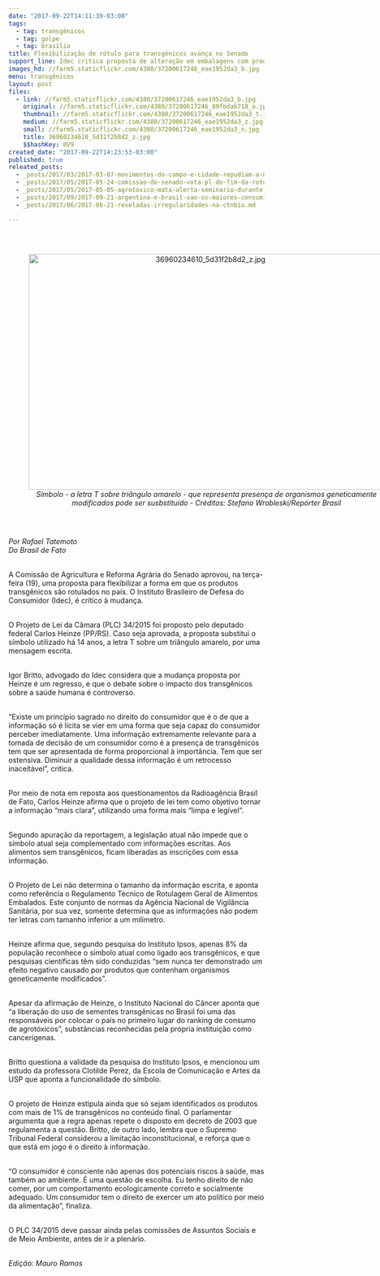```yaml
---
date: "2017-09-22T14:11:39-03:00"
tags:
  - tag: transgênicos
  - tag: golpe
  - tag: brasília
title: Flexibilização de rótulo para transgênicos avança no Senado
support_line: Idec critica proposta de alteração em embalagens com produtos geneticamente modificados.
images_hd: //farm5.staticflickr.com/4380/37200617246_eae1952da3_b.jpg
menu: transgênicos
layout: post
files:
  - link: //farm5.staticflickr.com/4380/37200617246_eae1952da3_b.jpg
    original: //farm5.staticflickr.com/4380/37200617246_89fbdab718_o.jpg
    thumbnail: //farm5.staticflickr.com/4380/37200617246_eae1952da3_t.jpg
    medium: //farm5.staticflickr.com/4380/37200617246_eae1952da3_z.jpg
    small: //farm5.staticflickr.com/4380/37200617246_eae1952da3_n.jpg
    title: 36960234610_5d31f2b8d2_z.jpg
    $$hashKey: 0V9
created_date: "2017-09-22T14:23:53-03:00"
published: true
releated_posts:
  - _posts/2017/03/2017-03-07-movimentos-do-campo-e-cidade-repudiam-a-nomeacao-de-alexandre-de-moraes-para-o-stf.md
  - _posts/2017/05/2017-05-24-comissao-do-senado-vota-pl-do-fim-da-rotulagem-dos-transgenicos.md
  - _posts/2017/05/2017-05-05-agrotoxico-mata-alerta-seminario-durante-a-2a-feira-nacional-da-reforma-agraria.md
  - _posts/2017/09/2017-09-21-argentina-e-brasil-sao-os-maiores-consumidores-de-agrotoxicos-na-al-diz-pesquisadora.md
  - _posts/2017/06/2017-06-21-reveladas-irregularidades-na-ctnbio.md

---
```

<p>&nbsp;</p>

<div style="text-align:center">
<figure class="image" style="display:inline-block"><img alt="36960234610_5d31f2b8d2_z.jpg" height="464" src="//farm5.staticflickr.com/4380/37200617246_eae1952da3_b.jpg" width="700" />
<figcaption><em>S&iacute;mbolo - a letra T sobre tri&acirc;ngulo amarelo - que representa presen&ccedil;a de organismos geneticamente modificados pode ser susbstitu&iacute;do - Cr&eacute;ditos: Stefano Wrobleski/Rep&oacute;rter Brasil</em></figcaption>
</figure>
</div>

<p>&nbsp;</p>

<p><em>Por Rafael Tatemoto<br />
Do Brasil de Fato</em></p>

<p><br />
A Comiss&atilde;o de Agricultura e Reforma Agr&aacute;ria do Senado aprovou, na ter&ccedil;a-feira (19), uma proposta para flexibilizar a forma em que os produtos transg&ecirc;nicos s&atilde;o rotulados no pa&iacute;s. O Instituto Brasileiro de Defesa do Consumidor (Idec), &eacute; cr&iacute;tico &agrave; mudan&ccedil;a.</p>

<p><br />
O Projeto de Lei da C&acirc;mara (PLC) 34/2015 foi proposto pelo deputado federal Carlos Heinze (PP/RS). Caso seja aprovada, a proposta substitui o s&iacute;mbolo utilizado h&aacute; 14 anos, a letra T sobre um tri&acirc;ngulo amarelo, por uma mensagem escrita.</p>

<p><br />
Igor Britto, advogado do Idec considera que a mudan&ccedil;a proposta por Heinze &eacute; um regresso, e que o debate sobre o impacto dos transg&ecirc;nicos sobre a sa&uacute;de humana &eacute; controverso.</p>

<p><br />
&ldquo;Existe um princ&iacute;pio sagrado no direito do consumidor que &eacute; o de que a informa&ccedil;&atilde;o s&oacute; &eacute; l&iacute;cita se vier em uma forma que seja capaz do consumidor perceber imediatamente. Uma informa&ccedil;&atilde;o extremamente relevante para a tomada de decis&atilde;o de um consumidor como &eacute; a presen&ccedil;a de transg&ecirc;nicos tem que ser apresentada de forma proporcional &agrave; import&acirc;ncia. Tem que ser ostensiva. Diminuir a qualidade dessa informa&ccedil;&atilde;o &eacute; um retrocesso inaceit&aacute;vel&rdquo;, critica.</p>

<p><br />
Por meio de nota em reposta aos questionamentos da Radioag&ecirc;ncia Brasil de Fato, Carlos Heinze afirma que o projeto de lei tem como objetivo tornar a informa&ccedil;&atilde;o &ldquo;mais clara&rdquo;, utilizando uma forma mais &ldquo;limpa e leg&iacute;vel&rdquo;.</p>

<p><br />
Segundo apura&ccedil;&atilde;o da reportagem, a legisla&ccedil;&atilde;o atual n&atilde;o impede que o s&iacute;mbolo atual seja complementado com informa&ccedil;&otilde;es escritas. Aos alimentos sem transg&ecirc;nicos, ficam liberadas as inscri&ccedil;&otilde;es com essa informa&ccedil;&atilde;o.</p>

<p><br />
O Projeto de Lei n&atilde;o determina o tamanho da informa&ccedil;&atilde;o escrita, e aponta como refer&ecirc;ncia o Regulamento T&eacute;cnico de Rotulagem Geral de Alimentos Embalados. Este conjunto de normas da Ag&ecirc;ncia Nacional de Vigil&acirc;ncia Sanit&aacute;ria, por sua vez, somente determina que as informa&ccedil;&otilde;es n&atilde;o podem ter letras com tamanho inferior a um mil&iacute;metro.&nbsp;</p>

<p><br />
Heinze afirma que, segundo pesquisa do Instituto Ipsos, apenas 8% da popula&ccedil;&atilde;o reconhece o s&iacute;mbolo atual como ligado aos transg&ecirc;nicos, e que pesquisas cient&iacute;ficas t&ecirc;m sido conduzidas &ldquo;sem nunca ter demonstrado um efeito negativo causado por produtos que contenham organismos geneticamente modificados&rdquo;.&nbsp;</p>

<p><br />
Apesar da afirma&ccedil;&atilde;o de Heinze, o Instituto Nacional do C&acirc;ncer aponta que &ldquo;a libera&ccedil;&atilde;o do uso de sementes transg&ecirc;nicas no Brasil foi uma das respons&aacute;veis por colocar o pa&iacute;s no primeiro lugar do ranking de consumo de agrot&oacute;xicos&rdquo;, subst&acirc;ncias reconhecidas pela pr&oacute;pria institui&ccedil;&atilde;o como cancer&iacute;genas.&nbsp;</p>

<p><br />
Britto questiona a validade da pesquisa do Instituto Ipsos, e mencionou um estudo da professora Clotilde Perez, da Escola de Comunica&ccedil;&atilde;o e Artes da USP que aponta a funcionalidade do s&iacute;mbolo.</p>

<p><br />
O projeto de Heinze estipula ainda que s&oacute; sejam identificados os produtos com mais de 1% de transg&ecirc;nicos no conte&uacute;do final. O parlamentar argumenta que a regra apenas repete o disposto em decreto de 2003 que regulamenta a quest&atilde;o. Britto, de outro lado, lembra que o Supremo Tribunal Federal considerou a limita&ccedil;&atilde;o inconstitucional, e refor&ccedil;a que o que est&aacute; em jogo &eacute; o direito &agrave; informa&ccedil;&atilde;o.</p>

<p><br />
&ldquo;O consumidor &eacute; consciente n&atilde;o apenas dos potenciais riscos &agrave; sa&uacute;de, mas tamb&eacute;m ao ambiente. &Eacute; uma quest&atilde;o de escolha. Eu tenho direito de n&atilde;o comer, por um comportamento ecologicamente correto e socialmente adequado. Um consumidor tem o direito de exercer um ato pol&iacute;tico por meio da alimenta&ccedil;&atilde;o&rdquo;, finaliza.</p>

<p><br />
O PLC 34/2015 deve passar ainda pelas comiss&otilde;es de Assuntos Sociais e de Meio Ambiente, antes de ir a plen&aacute;rio.</p>

<p><br />
<em>Edi&ccedil;&atilde;o: Mauro Ramos</em></p>
